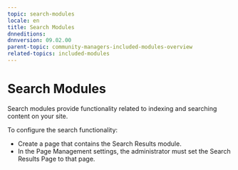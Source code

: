 ```yaml
---
topic: search-modules
locale: en
title: Search Modules
dnneditions: 
dnnversion: 09.02.00
parent-topic: community-managers-included-modules-overview
related-topics: included-modules
---
```


# Search Modules

Search modules provide functionality related to indexing and searching content on your site.

To configure the search functionality:

*   Create a page that contains the Search Results module.
*   In the Page Management settings, the administrator must set the Search Results Page to that page.